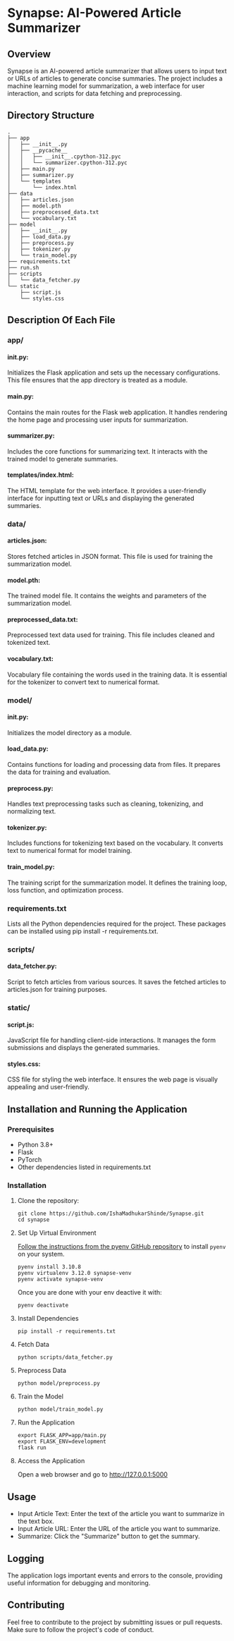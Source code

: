 
# Synapse: AI-Powered Article Summarizer


## Overview
Synapse is an AI-powered article summarizer that allows users to input text or URLs of articles to generate concise summaries. The project includes a machine learning model for summarization, a web interface for user interaction, and scripts for data fetching and preprocessing.


## Directory Structure
```
.
├── app
│   ├── __init__.py
│   ├── __pycache__
│   │   ├── __init__.cpython-312.pyc
│   │   └── summarizer.cpython-312.pyc
│   ├── main.py
│   ├── summarizer.py
│   └── templates
│       └── index.html
├── data
│   ├── articles.json
│   ├── model.pth
│   ├── preprocessed_data.txt
│   └── vocabulary.txt
├── model
│   ├── __init__.py
│   ├── load_data.py
│   ├── preprocess.py
│   ├── tokenizer.py
│   └── train_model.py
├── requirements.txt
├── run.sh
├── scripts
│   └── data_fetcher.py
└── static
    ├── script.js
    └── styles.css
```
## Description Of Each File

### app/
#### __init__.py: 
Initializes the Flask application and sets up the necessary configurations. This file ensures that the app directory is treated as a module.
#### main.py: 
Contains the main routes for the Flask web application. It handles rendering the home page and processing user inputs for summarization.
#### summarizer.py: 
Includes the core functions for summarizing text. It interacts with the trained model to generate summaries.
#### templates/index.html: 
The HTML template for the web interface. It provides a user-friendly interface for inputting text or URLs and displaying the generated summaries.
### data/
#### articles.json: 
Stores fetched articles in JSON format. This file is used for training the summarization model.
#### model.pth: 
The trained model file. It contains the weights and parameters of the summarization model.
#### preprocessed_data.txt: 
Preprocessed text data used for training. This file includes cleaned and tokenized text.
#### vocabulary.txt: 
Vocabulary file containing the words used in the training data. It is essential for the tokenizer to convert text to numerical format.
### model/
#### __init__.py: 
Initializes the model directory as a module.
#### load_data.py: 
Contains functions for loading and processing data from files. It prepares the data for training and evaluation.
#### preprocess.py: 
Handles text preprocessing tasks such as cleaning, tokenizing, and normalizing text.
#### tokenizer.py: 
Includes functions for tokenizing text based on the vocabulary. It converts text to numerical format for model training.
#### train_model.py: 
The training script for the summarization model. It defines the training loop, loss function, and optimization process.
### requirements.txt
Lists all the Python dependencies required for the project. These packages can be installed using pip install -r requirements.txt.

### scripts/
#### data_fetcher.py: 
Script to fetch articles from various sources. It saves the fetched articles to articles.json for training purposes.
### static/
#### script.js: 
JavaScript file for handling client-side interactions. It manages the form submissions and displays the generated summaries.
#### styles.css: 
CSS file for styling the web interface. It ensures the web page is visually appealing and user-friendly.
## Installation and Running the Application

### Prerequisites
- Python 3.8+
- Flask
- PyTorch
- Other dependencies listed in requirements.txt
### Installation
1. Clone the repository:
    ```
    git clone https://github.com/IshaMadhukarShinde/Synapse.git
    cd synapse
    ```
2. Set Up Virtual Environment

    [Follow the instructions from the pyenv GitHub repository](https://github.com/pyenv/pyenv) to install `pyenv` on your system.

    ```
    pyenv install 3.10.8
    pyenv virtualenv 3.12.0 synapse-venv
    pyenv activate synapse-venv
    ```
    Once you are done with your env deactive it with:
    ```
    pyenv deactivate
    ```
3. Install Dependencies
    ```
    pip install -r requirements.txt
    ```
4. Fetch Data
    ``` 
    python scripts/data_fetcher.py
    ```
5. Preprocess Data
    ```
    python model/preprocess.py
    ```
6. Train the Model

    ```
    python model/train_model.py
    ```
7. Run the Application


    ```
    export FLASK_APP=app/main.py
    export FLASK_ENV=development
    flask run
    ```
8. Access the Application

    Open a web browser and go to http://127.0.0.1:5000
## Usage

- Input Article Text: Enter the text of the article you want to summarize in the text box.
- Input Article URL: Enter the URL of the article you want to summarize.
- Summarize: Click the "Summarize" button to get the summary.

## Logging

The application logs important events and errors to the console, providing useful information for debugging and monitoring.

## Contributing

Feel free to contribute to the project by submitting issues or pull requests. Make sure to follow the project's code of conduct.